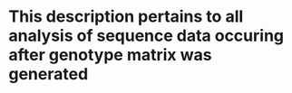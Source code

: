 # This description pertains to all analysis of sequence data occuring after genotype matrix was generated 

